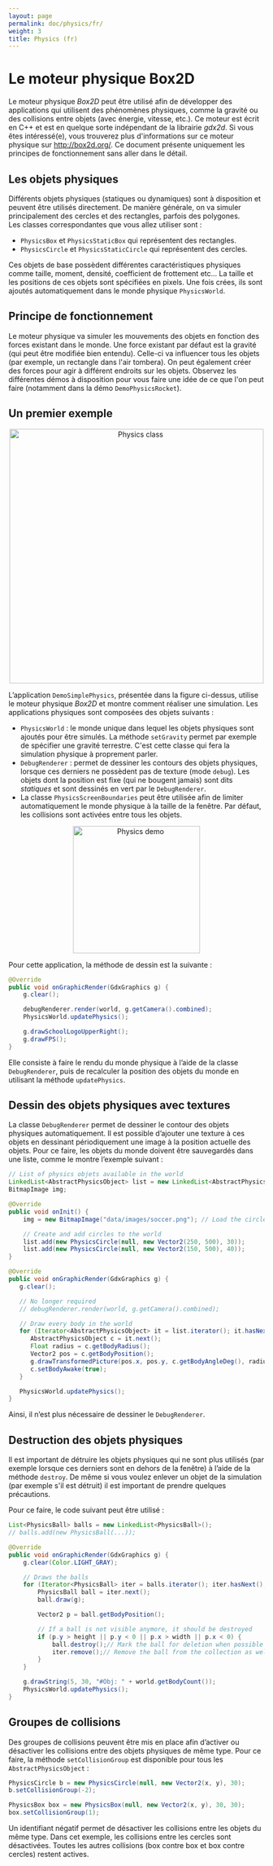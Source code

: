 ```yaml
---
layout: page
permalink: doc/physics/fr/
weight: 3
title: Physics (fr)
---
```


# Le moteur physique Box2D

Le moteur physique *Box2D* peut être utilisé afin de développer des applications qui utilisent des phénomènes physiques, comme la gravité ou des collisions entre objets (avec énergie, vitesse, etc.). Ce moteur est écrit en C++ et est en quelque sorte indépendant de la librairie *gdx2d*. Si vous êtes intéressé(e), vous trouverez plus d'informations sur ce moteur physique sur http://box2d.org/. Ce document présente uniquement les principes de fonctionnement sans aller dans le détail.

## Les objets physiques

Différents objets physiques (statiques ou dynamiques) sont à disposition et peuvent être utilisés directement. De manière générale, on va simuler principalement des cercles et des rectangles, parfois des polygones.<br>
Les classes correspondantes que vous allez utiliser sont :

* `PhysicsBox` et `PhysicsStaticBox` qui représentent des rectangles. 
* `PhysicsCircle` et `PhysicsStaticCircle` qui représentent des cercles.

Ces objets de base possèdent différentes caractéristiques physiques comme taille, moment, densité, coefficient de frottement etc... La taille et les positions de ces objets sont spécifiées en pixels. Une fois crées, ils sont ajoutés automatiquement dans le monde physique `PhysicsWorld`.

## Principe de fonctionnement
Le moteur physique va simuler les mouvements des objets en fonction des forces existant dans le monde. Une force existant par défaut est la gravité (qui peut être modifiée bien entendu). Celle-ci va influencer tous les objets (par exemple, un rectangle dans l'air tombera). On peut également créer des forces pour agir à différent endroits sur les objets. Observez les différentes démos à disposition pour vous faire une idée de ce que l'on peut faire (notamment dans la démo `DemoPhysicsRocket`). 

## Un premier exemple
<center>
    <img alt="Physics class" src="{{site.url}}images/doc/class-physics.svg" width="500">
</center>

L’application `DemoSimplePhysics`, présentée dans la figure ci-dessus, utilise le moteur physique *Box2D* et montre comment réaliser une simulation. Les applications physiques sont composées des objets suivants :

* `PhysicsWorld` : le monde unique dans lequel les objets physiques sont ajoutés pour être simulés. La méthode `setGravity` permet par exemple de spécifier une gravité terrestre. C'est cette classe qui fera la simulation physique à proprement parler.
* `DebugRenderer` : permet de dessiner les contours des objets physiques, lorsque ces derniers ne possèdent pas de texture (mode `debug`). Les objets dont la position est fixe (qui ne bougent jamais) sont dits *statiques* et sont dessinés en vert par le `DebugRenderer`.
* La classe `PhysicsScreenBoundaries` peut être utilisée afin de limiter automatiquement le monde physique à la taille de la fenêtre. Par défaut, les collisions sont activées entre tous les objets.

<center>
    <img alt="Physics demo" src="{{site.url}}images/doc/physics.png" width="250">
</center>

Pour cette application, la méthode de dessin est la suivante :

```java
@Override
public void onGraphicRender(GdxGraphics g) {
    g.clear();

    debugRenderer.render(world, g.getCamera().combined);
    PhysicsWorld.updatePhysics();

    g.drawSchoolLogoUpperRight();
    g.drawFPS();
}
```

Elle consiste à faire le rendu du monde physique à l’aide de la classe `DebugRenderer`, puis de recalculer la position des objets du monde en utilisant la méthode `updatePhysics`.

## Dessin des objets physiques avec textures
La classe `DebugRenderer` permet de dessiner le contour des objets physiques automatiquement. Il est possible d’ajouter une texture à ces objets en dessinant périodiquement une image à la position actuelle des objets. Pour ce faire, les objets du monde doivent être sauvegardés dans une liste, comme le montre l’exemple suivant :

```java
// List of physics objets available in the world
LinkedList<AbstractPhysicsObject> list = new LinkedList<AbstractPhysicsObject>();
BitmapImage img;

@Override
public void onInit() {
    img = new BitmapImage("data/images/soccer.png"); // Load the circle texture

    // Create and add circles to the world
    list.add(new PhysicsCircle(null, new Vector2(250, 500), 30));
    list.add(new PhysicsCircle(null, new Vector2(150, 500), 40));
}

@Override
public void onGraphicRender(GdxGraphics g) {
   g.clear();

   // No longer required
   // debugRenderer.render(world, g.getCamera().combined);

   // Draw every body in the world
   for (Iterator<AbstractPhysicsObject> it = list.iterator(); it.hasNext(); ) {
      AbstractPhysicsObject c = it.next();
      Float radius = c.getBodyRadius();
      Vector2 pos = c.getBodyPosition();
      g.drawTransformedPicture(pos.x, pos.y, c.getBodyAngleDeg(), radius, radius, img);
      c.setBodyAwake(true);
   }

   PhysicsWorld.updatePhysics();
}
```

Ainsi, il n’est plus nécessaire de dessiner le `DebugRenderer`.

## Destruction des objets physiques
Il est important de détruire les objets physiques qui ne sont plus utilisés (par exemple 
lorsque ces derniers sont en dehors de la fenêtre) à l’aide de la méthode `destroy`. De même si vous voulez enlever un objet de la simulation (par exemple s'il est détruit) il est important de prendre quelques précautions.

Pour ce faire, le code suivant peut être utilisé :

```java
List<PhysicsBall> balls = new LinkedList<PhysicsBall>();
// balls.add(new PhysicsBall(...));

@Override
public void onGraphicRender(GdxGraphics g) {
    g.clear(Color.LIGHT_GRAY);

    // Draws the balls
    for (Iterator<PhysicsBall> iter = balls.iterator(); iter.hasNext(); ) {
        PhysicsBall ball = iter.next();
        ball.draw(g);

        Vector2 p = ball.getBodyPosition();

        // If a ball is not visible anymore, it should be destroyed
        if (p.y > height || p.y < 0 || p.x > width || p.x < 0) {
            ball.destroy();// Mark the ball for deletion when possible
            iter.remove();// Remove the ball from the collection as well
        }
    }

    g.drawString(5, 30, "#Obj: " + world.getBodyCount());
    PhysicsWorld.updatePhysics();
}
```

## Groupes de collisions
Des groupes de collisions peuvent être mis en place afin d’activer ou désactiver les collisions entre des objets physiques de même type. Pour ce faire, la méthode `setCollisionGroup` est disponible pour tous les `AbstractPhysicsObject` :

```java
PhysicsCircle b = new PhysicsCircle(null, new Vector2(x, y), 30);
b.setCollisionGroup(-2);

PhysicsBox box = new PhysicsBox(null, new Vector2(x, y), 30, 30);
box.setCollisionGroup(1);
```

Un identifiant négatif permet de désactiver les collisions entre les objets du même type. Dans cet exemple, les collisions entre les cercles sont désactivées. Toutes les autres collisions (box contre box et box contre cercles) restent actives.
